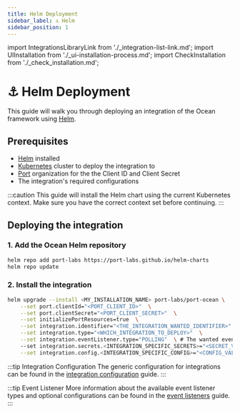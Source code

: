 ```yaml
---
title: Helm Deployment
sidebar_label: ⚓️ Helm
sidebar_position: 1
---
```


import IntegrationsLibraryLink from './\_integration-list-link.md';
import UIInstallation from './\_ui-installation-process.md';
import CheckInstallation from './\_check_installation.md';

# ⚓️ Helm Deployment

This guide will walk you through deploying an integration of the Ocean framework using [Helm](https://helm.sh/).

<CheckInstallation/>

## Prerequisites

- [Helm](https://helm.sh/docs/intro/install/) installed
- [Kubernetes](https://kubernetes.io/docs/tasks/tools/) cluster to deploy the integration to
- [Port](https://app.getport.io) organization for the the Client ID and Client Secret
- The integration's required configurations

:::caution
This guide will install the Helm chart using the current Kubernetes context. Make sure you have the correct context set
before continuing.
:::

## Deploying the integration

<UIInstallation/>

### 1. Add the Ocean Helm repository

```bash showLineNumbers
helm repo add port-labs https://port-labs.github.io/helm-charts
helm repo update
```

### 2. Install the integration

<IntegrationsLibraryLink/>

```bash showLineNumbers
helm upgrade --install <MY_INSTALLATION_NAME> port-labs/port-ocean \
	--set port.clientId="<PORT_CLIENT_ID>"  \
	--set port.clientSecret="<PORT_CLIENT_SECRET>"  \
	--set initializePortResources=true  \
	--set integration.identifier="<THE_INTEGRATION_WANTED_IDENTIFIER>"  \
	--set integration.type="<WHICH_INTEGRATION_TO_DEPLOY>"  \
	--set integration.eventListener.type="POLLING"  \ # The wanted event listener type
	--set integration.secrets.<INTEGRATION_SPECIFIC_SECRETS>="<SECRET_VALUE>"  \
	--set integration.config.<INTEGRATION_SPECIFIC_CONFIG>="<CONFIG_VALUE>"
```

:::tip Integration Configuration
The generic configuration for integrations can be found in
the [integration configuration](../develop-an-integration/integration-configuration.md) guide.
:::

:::tip Event Listener
More information about the available event listener types and optional configurations can be found in
the [event listeners](../framework/features/event-listener.md) guide.
:::
